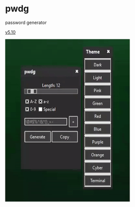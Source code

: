 # pwdg
password generator<p>

[v5.10](https://github.com/ashtray01/pwdg/releases/download/5.10/pwdg5.10.zip)

![5.10](https://github.com/ashtray01/pwdg/blob/main/scr/5.10.gif)

